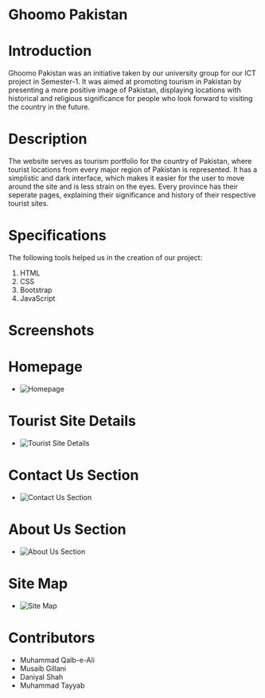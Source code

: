 # Ghoomo Pakistan


# Introduction
Ghoomo Pakistan was an initiative taken by our university group for our ICT project in Semester-1. It was aimed at promoting tourism in Pakistan by presenting a more positive image of Pakistan, displaying locations with historical and religious significance for people who look forward to visiting the country in the future. 

# Description
The website serves as tourism portfolio for the country of Pakistan, where tourist locations from every major region of Pakistan is represented. It has a simplistic and dark interface, which makes it easier for the user to move around the site and is less strain on the eyes. Every province has their seperate pages, explaining their significance and history of their respective tourist sites.  

# Specifications
The following tools helped us in the creation of our project:
1. HTML
2. CSS
3. Bootstrap
4. JavaScript

# Screenshots
# Homepage
- ![Homepage](https://github.com/sydalirza/Ghoomo-Pakistan/blob/main/Web%20capture_1-10-2022_124344_.jpeg)
# Tourist Site Details
- ![Tourist Site Details](https://github.com/sydalirza/Ghoomo-Pakistan/blob/main/Web%20capture_1-10-2022_124427_.jpeg)
# Contact Us Section
- ![Contact Us Section](https://github.com/sydalirza/Ghoomo-Pakistan/blob/main/Web%20capture_1-10-2022_124514_.jpeg)
# About Us Section
- ![About Us Section](https://github.com/sydalirza/Ghoomo-Pakistan/blob/main/Web%20capture_1-10-2022_17539_.jpeg)
# Site Map
- ![Site Map](https://github.com/sydalirza/Ghoomo-Pakistan/blob/main/Web%20capture_1-10-2022_124539_.jpeg) 

# Contributors
- Muhammad Qalb-e-Ali
- Musaib Gillani
- Daniyal Shah
- Muhammad Tayyab
